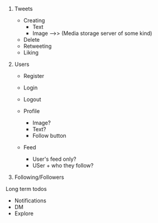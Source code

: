 1. Tweets 
    - Creating
        - Text
        - Image -->> (Media storage server of some kind)
    - Delete
    - Retweeting
    - Liking


2. Users
    - Register
    - Login
    - Logout
    - Profile
        - Image?
        - Text?
        - Follow button

    - Feed
        - User's feed only?
        - USer + who they follow?


3. Following/Followers

Long term todos

- Notifications
- DM
- Explore 

